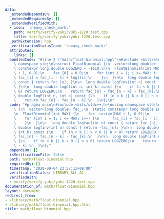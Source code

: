 ```yaml
---
data:
  _extendedDependsOn: []
  _extendedRequiredBy: []
  _extendedVerifiedWith:
  - icon: ':heavy_check_mark:'
    path: verify/verify-yuki/yuki-1220.test.cpp
    title: verify/verify-yuki/yuki-1220.test.cpp
  _pathExtension: hpp
  _verificationStatusIcon: ':heavy_check_mark:'
  attributes:
    links: []
  bundledCode: "#line 2 \"math/float-binomial.hpp\"\n#include <bits/stdc++.h>\nusing\
    \ namespace std;\n\nstruct FloatBinomial {\n  vector<long double> fac_;\n  static\
    \ constexpr long double LOGZERO = -1e10;\n\n  FloatBinomial(int MAX) {\n    fac_.resize(MAX\
    \ + 1, 0.0);\n    fac_[0] = 0.0;\n    for (int i = 1; i <= MAX; i++) {\n     \
    \ fac_[i] = fac_[i - 1] + logl(i);\n    }\n  }\n\n  long double logfac(int n)\
    \ const { return fac_[n]; }\n\n  long double logfinv(int n) const { return -fac_[n];\
    \ }\n\n  long double logC(int n, int k) const {\n    if (n < k || k < 0 || n <\
    \ 0) return LOGZERO;\n    return fac_[n] - fac_[n - k] - fac_[k];\n  }\n\n  long\
    \ double logP(int n, int k) const {\n    if (n < k || k < 0 || n < 0) return LOGZERO;\n\
    \    return fac_[n] - fac_[n - k];\n  }\n};\n"
  code: "#pragma once\n#include <bits/stdc++.h>\nusing namespace std;\n\nstruct FloatBinomial\
    \ {\n  vector<long double> fac_;\n  static constexpr long double LOGZERO = -1e10;\n\
    \n  FloatBinomial(int MAX) {\n    fac_.resize(MAX + 1, 0.0);\n    fac_[0] = 0.0;\n\
    \    for (int i = 1; i <= MAX; i++) {\n      fac_[i] = fac_[i - 1] + logl(i);\n\
    \    }\n  }\n\n  long double logfac(int n) const { return fac_[n]; }\n\n  long\
    \ double logfinv(int n) const { return -fac_[n]; }\n\n  long double logC(int n,\
    \ int k) const {\n    if (n < k || k < 0 || n < 0) return LOGZERO;\n    return\
    \ fac_[n] - fac_[n - k] - fac_[k];\n  }\n\n  long double logP(int n, int k) const\
    \ {\n    if (n < k || k < 0 || n < 0) return LOGZERO;\n    return fac_[n] - fac_[n\
    \ - k];\n  }\n};"
  dependsOn: []
  isVerificationFile: false
  path: math/float-binomial.hpp
  requiredBy: []
  timestamp: '2020-09-04 23:57:13+09:00'
  verificationStatus: LIBRARY_ALL_AC
  verifiedWith:
  - verify/verify-yuki/yuki-1220.test.cpp
documentation_of: math/float-binomial.hpp
layout: document
redirect_from:
- /library/math/float-binomial.hpp
- /library/math/float-binomial.hpp.html
title: math/float-binomial.hpp
---
```

